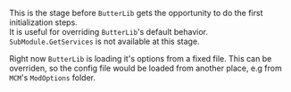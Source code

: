 This is the stage before ``ButterLib`` gets the opportunity to do the first initialization steps.  
It is useful for overriding ``ButterLib``'s default behavior.  
``SubModule.GetServices`` is not available at this stage.  
  
Right now ``ButterLib`` is loading it's options from a fixed file. This can be overriden, so the config file would be loaded from another place, e.g from ``MCM``'s ``ModOptions`` folder.